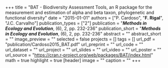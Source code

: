 +++
title = "BAT - Biodiversity Assessment Tools, an R package for the measurement and estimation of alpha and beta taxon, phylogenetic and functional diversity"
date = "2015-01-01"
authors = ["P. Cardoso", "**F. Rigal**", "J.C. Carvalho"]
publication_types = ["2"]
publication = "**_Methods in Ecology and Evolution_**, (6), 2, pp. 232-236"
publication_short = "**_Methods in Ecology and Evolution_**, (6), 2, pp. 232-236"
abstract = ""
abstract_short = ""
image_preview = ""
selected = false
projects = []
tags = []
url_pdf = "publication/Cardoso2015_BAT.pdf"
url_preprint = ""
url_code = ""
url_dataset = ""
url_project = ""
url_slides = ""
url_video = ""
url_poster = ""
url_source = "https://cran.r-project.org/web/packages/BAT/index.html"
math = true
highlight = true
[header]
image = ""
caption = ""
+++
